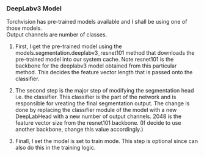 ### DeepLabv3 Model

Torchvision has pre-trained models available and I shall be using one of those models. <br>
Output channels are number of classes.

1. First, I get the pre-trained model using the <br>
   models.segmentation.deeplabv3_resnet101 method that downloads the pre-trained model into our system cache. Note resnet101 is the backbone for the deeplabv3 model obtained from this particular method. This decides the feature vector length that is passed onto the classifier.
   
2. The second step is the major step of modifying the segmentation head i.e. the classifier. This classifier is the part of the network and is responsible for vreating the final segmentation output. The change is done by replacing the classifier module of the model with a new DeepLabHead with a new number of output channels. 2048 is the feature vector size from the resnet101 backbone. (If decide to use another backbone, change this value accordingly.)

3. Finall, I set the model is set to train mode. This step is optional since can also do this in the training logic.
